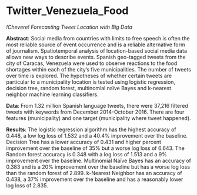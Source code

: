 # Twitter_Venezuela_Food

*!Chevere! Forecasting Tweet Location with Big Data*

__Abstract__: Social media from countries with limits to free speech is often the most reliable source of event occurrence and is a reliable alternative form of journalism. Spatiotemporal analysis of location-based social media data allows new ways to describe events. Spanish geo-tagged tweets from the city of Caracas, Venezuela were used to observe reactions to the food shortages within each of the city’s five municipalities. The number of tweets over time is explored. The hypotheses of whether certain tweets are particular to a municipality location is tested using logistic regression, decision tree, random forest, multinomial naïve Bayes and k-nearest neighbor machine learning classifiers.

__Data__: From 1.32 million Spanish language tweets, there were 37,216 filtered tweets with keywords from December 2014-October 2016. There are four features (municipality) and one target (municipality where tweet happened).

__Results__: The logistic regression algorithm has the highest accuracy of 0.448, a low log loss of 1.532 and a 40.4% improvement over the baseline. Decision Tree has a lower accuracy of 0.431 and higher percent improvement over the baseline of 35% but a worse log loss of 6.643. The Random forest accuracy is 0.348 with a log loss of 1.513 and a 9% improvement over the baseline. Multinomial Naïve Bayes has an accuracy of 0.383 and is a 20% improvement over the baseline but has a worse log loss than the random forest of 2.899. k-Nearest Neighbor has an accuracy of 0.438, a 37% improvement over the baseline and has a reasonably lower log loss of 2.835. 


